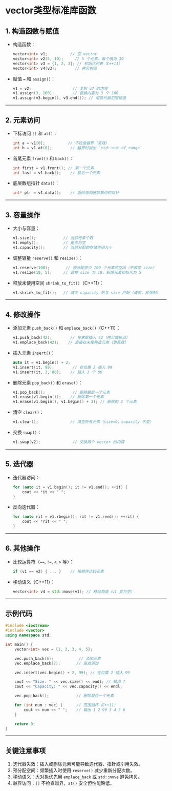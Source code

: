 # vector类型标准库函数

## 1. 构造函数与赋值

* 构造函数：
    ```c++
    vector<int> v1;          // 空 vector
    vector<int> v2(5, 10);     // 5 个元素，每个值为 10
    vector<int> v3 = {1, 2, 3}; // 初始化列表（C++11）
    vector<int> v4(v3);        // 拷贝构造
    ```
* 赋值 `=` 和 `assign()`：
    ```c++
    v1 = v2;                  // 复制 v2 的内容
    v1.assign(3, 100);        // 替换内容为 3 个 100
    v1.assign(v3.begin(), v3.end()); // 用迭代器范围赋值
    ```

---

## 2. 元素访问

* 下标访问 `[]` 和 `at()`：
    ```c++
    int a = v1[0];          // 不检查越界（高效）
    int b = v1.at(0);        // 越界时抛出 `std::out_of_range`
    ```
* 首尾元素 `front()` 和 `back()`：
    ```c++
    int first = v1.front(); // 第一个元素
    int last = v1.back();    // 最后一个元素
    ```
* 底层数组指针 `data()`：
    ```c++
    int* ptr = v1.data();    // 返回指向底层数组的指针
    ```

---

## 3. 容量操作

* 大小与容量：
    ```c++
    v1.size();            // 当前元素个数
    v1.empty();           // 是否为空
    v1.capacity();        // 当前分配的存储空间大小
    ```
* 调整容量 `reserve()` 和 `resize()`：
    ```c++
    v1.reserve(100);       // 预分配至少 100 个元素的空间（不改变 size）
    v1.resize(10, 5);     // 调整 size 为 10，新增元素初始化为 5
    ```
* 释放未使用空间 `shrink_to_fit()`（C++11）：
    ```c++
    v1.shrink_to_fit();   // 减少 capacity 到与 size 匹配（请求，非强制）
    ```

---

## 4. 修改操作

* 添加元素 `push_back()` 和 `emplace_back()`（C++11）：
    ```c++
    v1.push_back(42);        // 在末尾插入 42（拷贝或移动）
    v1.emplace_back(42);    // 直接在末尾构造元素（更高效）
    ```
* 插入元素 `insert()`：
    ```c++
    auto it = v1.begin() + 2;
    v1.insert(it, 99);        // 在位置 2 插入 99
    v1.insert(it, 3, 88);    // 插入 3 个 88
    ```
* 删除元素 `pop_back()` 和 `erase()`：
    ```c++
    v1.pop_back();            // 删除最后一个元素
    v1.erase(v1.begin());    // 删除第一个元素
    v1.erase(v1.begin(), v1.begin() + 3); // 删除前 3 个元素
    ```
* 清空 `clear()`：
    ```c++
    v1.clear();              // 清空所有元素（size=0，capacity 不变）
    ```
* 交换 `swap()`：
    ```c++
    v1.swap(v2);              // 交换两个 vector 的内容
    ```

---

## 5. 迭代器

* 迭代器访问：
    ```c++
    for (auto it = v1.begin(); it != v1.end(); ++it) {
        cout << *it << " ";
    }
    ```
* 反向迭代器：
    ```c++
    for (auto rit = v1.rbegin(); rit != v1.rend(); ++rit) {
        cout << *rit << " ";
    }
    ```

---

## 6. 其他操作

* 比较运算符（`==`, `!=`, `<`, `>` 等）：
    ```c++
    if (v1 == v2) { ... }    // 按顺序比较元素
    ```
* 移动语义（C++11）：
    ```c++
    vector<int> v4 = std::move(v1); // 移动构造（v1 变为空）
    ```

---

## 示例代码

```c++
#include <iostream>
#include <vector>
using namespace std;

int main() {
    vector<int> vec = {1, 2, 3, 4, 5};

    vec.push_back(6);           // 添加元素
    vec.emplace_back(7);       // 高效添加

    vec.insert(vec.begin() + 2, 99); // 在位置 2 插入 99

    cout << "Size: " << vec.size() << endl; // 输出 7
    cout << "Capacity: " << vec.capacity() << endl;

    vec.pop_back();            // 删除最后一个元素

    for (int num : vec) {      // 范围循环（C++11）
        cout << num << " ";    // 输出 1 2 99 3 4 5 6
    }

    return 0;
}
```

---

## 关键注意事项

1.  迭代器失效：插入或删除元素可能导致迭代器、指针或引用失效。
2.  预分配空间：频繁插入时使用 `reserve()` 减少重新分配次数。
3.  移动语义：大对象优先用 `emplace_back` 或 `std::move` 避免拷贝。
4.  越界访问：`[]` 不检查越界，`at()` 安全但性能略低。